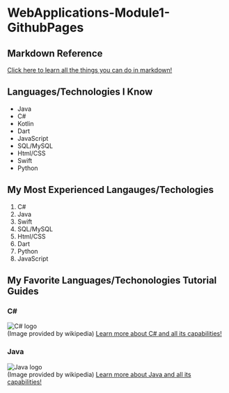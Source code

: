 # WebApplications-Module1-GithubPages

## Markdown Reference
[Click here to learn all the things you can do in markdown!](https://www.markdownguide.org/basic-syntax/#escaping-characters)

## Languages/Technologies I Know
- Java
- C#
- Kotlin
- Dart
- JavaScript
- SQL/MySQL
- Html/CSS
- Swift
- Python

## My Most Experienced Langauges/Techologies
1. C#
1. Java
1. Swift
1. SQL/MySQL
1. Html/CSS
1. Dart
1. Python
1. JavaScript

## My Favorite Languages/Techonologies Tutorial Guides  
### C#
![C# logo](https://upload.wikimedia.org/wikipedia/commons/8/82/C_Sharp_logo.png)  
(Image provided by wikipedia)
[Learn more about C# and all its capabilities!](https://www.tutorialspoint.com/csharp/index.htm)

### Java
![Java logo](https://upload.wikimedia.org/wikipedia/en/thumb/3/30/Java_programming_language_logo.svg/1200px-Java_programming_language_logo.svg.png)  
(Image provided by wikipedia)
[Learn more about Java and all its capabilities!](https://www.tutorialspoint.com/java/index.htm)
